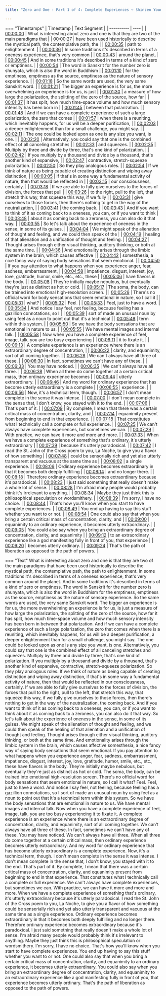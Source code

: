 ```yaml
---
title: "Zero and One - Part 1 of 4: Complete Experiences ~ Shinzen Young"

---
```

=== "Timestamps"
    | Timestamp | Text Segment |
    | ---------- | ----  |
    | [00:00:00](https://www.youtube.com/watch?v=IH-BopkX53Q&t=0) |  What is interesting about zero and one is that they are two of the main paradigms that |
    | [00:00:27](https://www.youtube.com/watch?v=IH-BopkX53Q&t=27) |  have been used historically to describe the mystical path, the contemplative path, the |
    | [00:00:35](https://www.youtube.com/watch?v=IH-BopkX53Q&t=35) |  path to enlightenment. |
    | [00:00:36](https://www.youtube.com/watch?v=IH-BopkX53Q&t=36) |  In some traditions it's described in terms of a oneness experience, that's very common |
    | [00:00:43](https://www.youtube.com/watch?v=IH-BopkX53Q&t=43) |  around the planet. |
    | [00:00:45](https://www.youtube.com/watch?v=IH-BopkX53Q&t=45) |  And in some traditions it's described in terms of a kind of zero or emptiness. |
    | [00:00:54](https://www.youtube.com/watch?v=IH-BopkX53Q&t=54) |  The word in Sanskrit for the number zero is shunyata, which is also the word in Buddhism |
    | [00:01:10](https://www.youtube.com/watch?v=IH-BopkX53Q&t=70) |  for the emptiness, emptiness as the source, emptiness as the nature of sensory experience. |
    | [00:01:18](https://www.youtube.com/watch?v=IH-BopkX53Q&t=78) |  So the same words are used, the very same Sanskrit word. |
    | [00:01:21](https://www.youtube.com/watch?v=IH-BopkX53Q&t=81) |  The bigger an experience is for us, the more overwhelming an experience is for us, is just |
    | [00:01:30](https://www.youtube.com/watch?v=IH-BopkX53Q&t=90) |  a measure of how large the polarization, the splitting of the zero of the source, how far |
    | [00:01:37](https://www.youtube.com/watch?v=IH-BopkX53Q&t=97) |  it has split, how much time-space volume and how much sensory intensity has been born in |
    | [00:01:45](https://www.youtube.com/watch?v=IH-BopkX53Q&t=105) |  between that polarization. |
    | [00:01:48](https://www.youtube.com/watch?v=IH-BopkX53Q&t=108) |  And if we can have a complete experience of such a large polarization, the zero that comes |
    | [00:01:57](https://www.youtube.com/watch?v=IH-BopkX53Q&t=117) |  when there is a reuniting, which inevitably happens, for us will be a deeper purification, |
    | [00:02:03](https://www.youtube.com/watch?v=IH-BopkX53Q&t=123) |  a deeper enlightenment than for a small challenge, you might say. |
    | [00:02:11](https://www.youtube.com/watch?v=IH-BopkX53Q&t=131) |  The one could be looked upon as one is any size you want, is one. |
    | [00:02:20](https://www.youtube.com/watch?v=IH-BopkX53Q&t=140) |  Alternatively, you could say that one is the combined effect of all canceling stretches |
    | [00:02:33](https://www.youtube.com/watch?v=IH-BopkX53Q&t=153) |  and squeezes. |
    | [00:02:35](https://www.youtube.com/watch?v=IH-BopkX53Q&t=155) |  Multiply by three and divide by three, that's one kind of polarization. |
    | [00:02:42](https://www.youtube.com/watch?v=IH-BopkX53Q&t=162) |  If you multiply by a thousand and divide by a thousand, that's another kind of expansive, |
    | [00:02:47](https://www.youtube.com/watch?v=IH-BopkX53Q&t=167) |  contractive, stretch-squeeze polarization. |
    | [00:02:50](https://www.youtube.com/watch?v=IH-BopkX53Q&t=170) |  So they play analogous roles. |
    | [00:02:54](https://www.youtube.com/watch?v=IH-BopkX53Q&t=174) |  If we think of nature as being capable of creating distinction and wiping away distinction, |
    | [00:03:05](https://www.youtube.com/watch?v=IH-BopkX53Q&t=185) |  if that's in some way a fundamental activity of nature, then that would be reflected in |
    | [00:03:15](https://www.youtube.com/watch?v=IH-BopkX53Q&t=195) |  our consciousness, certainly. |
    | [00:03:18](https://www.youtube.com/watch?v=IH-BopkX53Q&t=198) |  If we are able to fully give ourselves to the forces of division, the forces that pull |
    | [00:03:26](https://www.youtube.com/watch?v=IH-BopkX53Q&t=206) |  to the right, pull to the left, that stretch this way, that squeeze this way, if we fully |
    | [00:03:31](https://www.youtube.com/watch?v=IH-BopkX53Q&t=211) |  give ourselves to those forces, then there's nothing to get in the way of the neutralization, |
    | [00:03:41](https://www.youtube.com/watch?v=IH-BopkX53Q&t=221) |  the coming back. |
    | [00:03:43](https://www.youtube.com/watch?v=IH-BopkX53Q&t=223) |  And if you want to think of it as coming back to a oneness, you can, or if you want to think |
    | [00:03:48](https://www.youtube.com/watch?v=IH-BopkX53Q&t=228) |  about it as coming back to a zeroness, you can also do it that way. |
    | [00:03:55](https://www.youtube.com/watch?v=IH-BopkX53Q&t=235) |  So let's talk about the experience of oneness in the sense, in some of its guises. |
    | [00:04:04](https://www.youtube.com/watch?v=IH-BopkX53Q&t=244) |  We might speak of the alienation of thought and feeling, and we could then speak of the |
    | [00:04:19](https://www.youtube.com/watch?v=IH-BopkX53Q&t=259) |  healing of that alienation and a unification of thought and feeling. |
    | [00:04:27](https://www.youtube.com/watch?v=IH-BopkX53Q&t=267) |  Thought arises through either visual thinking, auditory thinking, or both at the same time. |
    | [00:04:36](https://www.youtube.com/watch?v=IH-BopkX53Q&t=276) |  And emotionality arises through the limbic system in the brain, which causes affective |
    | [00:04:42](https://www.youtube.com/watch?v=IH-BopkX53Q&t=282) |  somesthesia, a nice fancy way of saying body sensations that seem emotional. |
    | [00:04:50](https://www.youtube.com/watch?v=IH-BopkX53Q&t=290) |  If you pay attention to what happens when you experience anger, fear, sadness, embarrassment, |
    | [00:04:58](https://www.youtube.com/watch?v=IH-BopkX53Q&t=298) |  impatience, disgust, interest, joy, love, gratitude, humor, smile, etc., etc., these |
    | [00:05:06](https://www.youtube.com/watch?v=IH-BopkX53Q&t=306) |  have flavors in the body. |
    | [00:05:08](https://www.youtube.com/watch?v=IH-BopkX53Q&t=308) |  They're initially maybe nebulous, but eventually they're just as distinct as hot or cold. |
    | [00:05:17](https://www.youtube.com/watch?v=IH-BopkX53Q&t=317) |  The soma, the body, can be trained into emotional high-resolution screen. |
    | [00:05:26](https://www.youtube.com/watch?v=IH-BopkX53Q&t=326) |  There's no official word for body sensations that seem emotional in nature, so I call it |
    | [00:05:31](https://www.youtube.com/watch?v=IH-BopkX53Q&t=331) |  what? |
    | [00:05:32](https://www.youtube.com/watch?v=IH-BopkX53Q&t=332) |  Feel. |
    | [00:05:33](https://www.youtube.com/watch?v=IH-BopkX53Q&t=333) |  Feel, just to have a word. |
    | [00:05:34](https://www.youtube.com/watch?v=IH-BopkX53Q&t=334) |  And notice I say feel, not feeling, because feeling has a gazillion connotations, so I |
    | [00:05:39](https://www.youtube.com/watch?v=IH-BopkX53Q&t=339) |  sort of made an unusual noun by using feel as a noun to point out that it's a technical |
    | [00:05:48](https://www.youtube.com/watch?v=IH-BopkX53Q&t=348) |  term within this system. |
    | [00:05:50](https://www.youtube.com/watch?v=IH-BopkX53Q&t=350) |  So we have the body sensations that are emotional in nature to us. |
    | [00:05:55](https://www.youtube.com/watch?v=IH-BopkX53Q&t=355) |  We have mental images and internal talk. |
    | [00:05:58](https://www.youtube.com/watch?v=IH-BopkX53Q&t=358) |  Now when you have a complete experience of feel, image, talk, you are too busy experiencing |
    | [00:06:11](https://www.youtube.com/watch?v=IH-BopkX53Q&t=371) |  it to fixate it. |
    | [00:06:13](https://www.youtube.com/watch?v=IH-BopkX53Q&t=373) |  A complete experience is an experience where there is an extraordinary degree of concentration, |
    | [00:06:22](https://www.youtube.com/watch?v=IH-BopkX53Q&t=382) |  clarity, and equanimity, sort of all coming together. |
    | [00:06:28](https://www.youtube.com/watch?v=IH-BopkX53Q&t=388) |  We can't always have all three of these. |
    | [00:06:30](https://www.youtube.com/watch?v=IH-BopkX53Q&t=390) |  In fact, sometimes we can't have any of these. |
    | [00:06:33](https://www.youtube.com/watch?v=IH-BopkX53Q&t=393) |  You may have noticed. |
    | [00:06:35](https://www.youtube.com/watch?v=IH-BopkX53Q&t=395) |  We can't always have all three. |
    | [00:06:38](https://www.youtube.com/watch?v=IH-BopkX53Q&t=398) |  When all three do come together at a certain critical mass, then ordinary experience becomes |
    | [00:06:44](https://www.youtube.com/watch?v=IH-BopkX53Q&t=404) |  utterly extraordinary. |
    | [00:06:46](https://www.youtube.com/watch?v=IH-BopkX53Q&t=406) |  And my word for ordinary experience that has become utterly extraordinary is a complete |
    | [00:06:55](https://www.youtube.com/watch?v=IH-BopkX53Q&t=415) |  experience. |
    | [00:06:56](https://www.youtube.com/watch?v=IH-BopkX53Q&t=416) |  Now, it's a technical term, though. |
    | [00:06:57](https://www.youtube.com/watch?v=IH-BopkX53Q&t=417) |  I don't mean complete in the sense it was intense. |
    | [00:07:00](https://www.youtube.com/watch?v=IH-BopkX53Q&t=420) |  I don't mean complete in the sense that, I don't know, you stayed with it to the end. |
    | [00:07:06](https://www.youtube.com/watch?v=IH-BopkX53Q&t=426) |  That's part of it. |
    | [00:07:09](https://www.youtube.com/watch?v=IH-BopkX53Q&t=429) |  By complete, I mean that there was a certain critical mass of concentration, clarity, and |
    | [00:07:14](https://www.youtube.com/watch?v=IH-BopkX53Q&t=434) |  equanimity present from beginning to end in that experience. |
    | [00:07:18](https://www.youtube.com/watch?v=IH-BopkX53Q&t=438) |  That constitutes what I technically call a complete or full experience. |
    | [00:07:25](https://www.youtube.com/watch?v=IH-BopkX53Q&t=445) |  We can't always have complete experiences, but sometimes we can. |
    | [00:07:29](https://www.youtube.com/watch?v=IH-BopkX53Q&t=449) |  With practice, we can have it more and more and more. |
    | [00:07:33](https://www.youtube.com/watch?v=IH-BopkX53Q&t=453) |  When we have a complete experience of something that's ordinary, it's utterly extraordinary |
    | [00:07:39](https://www.youtube.com/watch?v=IH-BopkX53Q&t=459) |  because it's utterly paradoxical. |
    | [00:07:42](https://www.youtube.com/watch?v=IH-BopkX53Q&t=462) |  I read the St. John of the Cross poem to you, La Noche, to give you a flavor of how something |
    | [00:07:48](https://www.youtube.com/watch?v=IH-BopkX53Q&t=468) |  could be sensorially rich and yet also utterly transparent and vacuous at the same time as |
    | [00:08:02](https://www.youtube.com/watch?v=IH-BopkX53Q&t=482) |  a single experience. |
    | [00:08:06](https://www.youtube.com/watch?v=IH-BopkX53Q&t=486) |  Ordinary experience becomes extraordinary in that it becomes both deeply fulfilling |
    | [00:08:14](https://www.youtube.com/watch?v=IH-BopkX53Q&t=494) |  and no longer there. |
    | [00:08:18](https://www.youtube.com/watch?v=IH-BopkX53Q&t=498) |  Therefore ordinary experience becomes extraordinary because it's paradoxical. |
    | [00:08:23](https://www.youtube.com/watch?v=IH-BopkX53Q&t=503) |  I just said something that really doesn't make a whole lot of sense. |
    | [00:08:28](https://www.youtube.com/watch?v=IH-BopkX53Q&t=508) |  I'm afraid many people would probably think it's irrelevant to anything. |
    | [00:08:34](https://www.youtube.com/watch?v=IH-BopkX53Q&t=514) |  Maybe they just think this is philosophical speculation or wordsmithery. |
    | [00:08:39](https://www.youtube.com/watch?v=IH-BopkX53Q&t=519) |  I'm sorry, I have no choice. |
    | [00:08:44](https://www.youtube.com/watch?v=IH-BopkX53Q&t=524) |  That's how you'll know when you start to have complete experiences. |
    | [00:08:49](https://www.youtube.com/watch?v=IH-BopkX53Q&t=529) |  You end up having to say this stuff whether you want to or not. |
    | [00:08:54](https://www.youtube.com/watch?v=IH-BopkX53Q&t=534) |  One could also say that when you bring a certain critical mass of concentration, clarity, and |
    | [00:09:00](https://www.youtube.com/watch?v=IH-BopkX53Q&t=540) |  equanimity to an ordinary experience, it becomes utterly extraordinary. |
    | [00:09:05](https://www.youtube.com/watch?v=IH-BopkX53Q&t=545) |  You could also say when you bring an extraordinary degree of concentration, clarity, and equanimity |
    | [00:09:12](https://www.youtube.com/watch?v=IH-BopkX53Q&t=552) |  to an extraordinary experience like a god manifesting fully in front of you, that experience |
    | [00:09:20](https://www.youtube.com/watch?v=IH-BopkX53Q&t=560) |  becomes utterly ordinary. |
    | [00:09:24](https://www.youtube.com/watch?v=IH-BopkX53Q&t=564) |  That's the path of liberation as opposed to the path of powers. |

=== "Text"
     What is interesting about zero and one is that they are two of the main paradigms that have been used historically to describe the mystical path, the contemplative path, the path to enlightenment. In some traditions it's described in terms of a oneness experience, that's very common around the planet. And in some traditions it's described in terms of a kind of zero or emptiness. The word in Sanskrit for the number zero is shunyata, which is also the word in Buddhism for the emptiness, emptiness as the source, emptiness as the nature of sensory experience. So the same words are used, the very same Sanskrit word. The bigger an experience is for us, the more overwhelming an experience is for us, is just a measure of how large the polarization, the splitting of the zero of the source, how far it has split, how much time-space volume and how much sensory intensity has been born in between that polarization. And if we can have a complete experience of such a large polarization, the zero that comes when there is a reuniting, which inevitably happens, for us will be a deeper purification, a deeper enlightenment than for a small challenge, you might say. The one could be looked upon as one is any size you want, is one. Alternatively, you could say that one is the combined effect of all canceling stretches and squeezes. Multiply by three and divide by three, that's one kind of polarization. If you multiply by a thousand and divide by a thousand, that's another kind of expansive, contractive, stretch-squeeze polarization. So they play analogous roles. If we think of nature as being capable of creating distinction and wiping away distinction, if that's in some way a fundamental activity of nature, then that would be reflected in our consciousness, certainly. If we are able to fully give ourselves to the forces of division, the forces that pull to the right, pull to the left, that stretch this way, that squeeze this way, if we fully give ourselves to those forces, then there's nothing to get in the way of the neutralization, the coming back. And if you want to think of it as coming back to a oneness, you can, or if you want to think about it as coming back to a zeroness, you can also do it that way. So let's talk about the experience of oneness in the sense, in some of its guises. We might speak of the alienation of thought and feeling, and we could then speak of the healing of that alienation and a unification of thought and feeling. Thought arises through either visual thinking, auditory thinking, or both at the same time. And emotionality arises through the limbic system in the brain, which causes affective somesthesia, a nice fancy way of saying body sensations that seem emotional. If you pay attention to what happens when you experience anger, fear, sadness, embarrassment, impatience, disgust, interest, joy, love, gratitude, humor, smile, etc., etc., these have flavors in the body. They're initially maybe nebulous, but eventually they're just as distinct as hot or cold. The soma, the body, can be trained into emotional high-resolution screen. There's no official word for body sensations that seem emotional in nature, so I call it what? Feel. Feel, just to have a word. And notice I say feel, not feeling, because feeling has a gazillion connotations, so I sort of made an unusual noun by using feel as a noun to point out that it's a technical term within this system. So we have the body sensations that are emotional in nature to us. We have mental images and internal talk. Now when you have a complete experience of feel, image, talk, you are too busy experiencing it to fixate it. A complete experience is an experience where there is an extraordinary degree of concentration, clarity, and equanimity, sort of all coming together. We can't always have all three of these. In fact, sometimes we can't have any of these. You may have noticed. We can't always have all three. When all three do come together at a certain critical mass, then ordinary experience becomes utterly extraordinary. And my word for ordinary experience that has become utterly extraordinary is a complete experience. Now, it's a technical term, though. I don't mean complete in the sense it was intense. I don't mean complete in the sense that, I don't know, you stayed with it to the end. That's part of it. By complete, I mean that there was a certain critical mass of concentration, clarity, and equanimity present from beginning to end in that experience. That constitutes what I technically call a complete or full experience. We can't always have complete experiences, but sometimes we can. With practice, we can have it more and more and more. When we have a complete experience of something that's ordinary, it's utterly extraordinary because it's utterly paradoxical. I read the St. John of the Cross poem to you, La Noche, to give you a flavor of how something could be sensorially rich and yet also utterly transparent and vacuous at the same time as a single experience. Ordinary experience becomes extraordinary in that it becomes both deeply fulfilling and no longer there. Therefore ordinary experience becomes extraordinary because it's paradoxical. I just said something that really doesn't make a whole lot of sense. I'm afraid many people would probably think it's irrelevant to anything. Maybe they just think this is philosophical speculation or wordsmithery. I'm sorry, I have no choice. That's how you'll know when you start to have complete experiences. You end up having to say this stuff whether you want to or not. One could also say that when you bring a certain critical mass of concentration, clarity, and equanimity to an ordinary experience, it becomes utterly extraordinary. You could also say when you bring an extraordinary degree of concentration, clarity, and equanimity to an extraordinary experience like a god manifesting fully in front of you, that experience becomes utterly ordinary. That's the path of liberation as opposed to the path of powers.